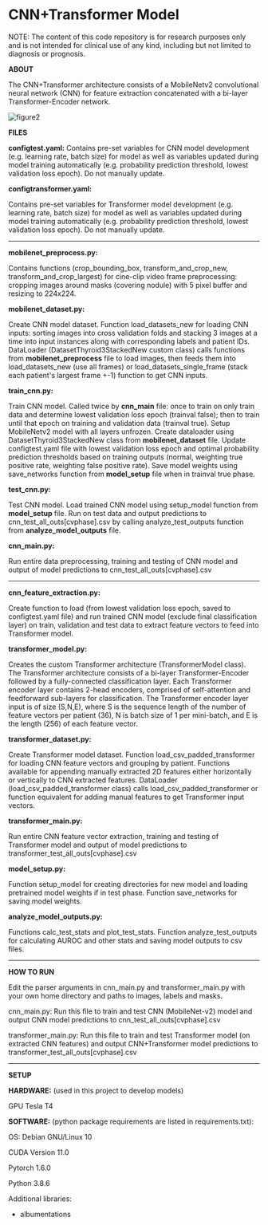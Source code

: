 # CNN+Transformer Model

NOTE: The content of this code repository is for research purposes only and is not intended for clinical use of any kind, including but not limited to diagnosis or prognosis.


**ABOUT**

The CNN+Transformer architecture consists of a MobileNetv2 convolutional neural network (CNN) for feature extraction concatenated with a bi-layer Transformer-Encoder network.

![figure2](https://user-images.githubusercontent.com/44348827/120879105-f825bb80-c575-11eb-935d-330fbcb9f16a.png)

**FILES**

**configtest.yaml:**
Contains pre-set variables for CNN model development (e.g. learning rate, batch size) for model as well as variables updated during model training automatically (e.g. probability prediction threshold, lowest validation loss epoch). Do not manually update.

**configtransformer.yaml:**

Contains pre-set variables for Transformer model development (e.g. learning rate, batch size) for model as well as variables updated during model training automatically (e.g. probability prediction threshold, lowest validation loss epoch). Do not manually update.

--------
**mobilenet_preprocess.py:**

Contains functions (crop_bounding_box, transform_and_crop_new, transform_and_crop_largest) for cine-clip video frame preprocessing: cropping images around masks (covering nodule) with 5 pixel buffer and resizing to 224x224.

**mobilenet_dataset.py:**

Create CNN model dataset. Function load_datasets_new for loading CNN inputs: sorting images into cross validation folds and stacking 3 images at a time into input instances along with corresponding labels and patient IDs.
DataLoader (DatasetThyroid3StackedNew custom class) calls functions from **mobilenet_preprocess** file to load images, then feeds them into load_datasets_new (use all frames) or load_datasets_single_frame (stack each patient's largest frame +-1) function to get CNN inputs.

**train_cnn.py:**

Train CNN model. Called twice by **cnn_main** file: once to train on only train data and determine lowest validation loss epoch (trainval false); then to train until that epoch on training and validation data (trainval true).
Setup MobileNetv2 model with all layers unfrozen.
Create dataloader using DatasetThyroid3StackedNew class from **mobilenet_dataset** file.
Update configtest.yaml file with lowest validation loss epoch and optimal probability prediction thresholds based on training outputs (normal, weighting true positive rate, weighting false positive rate).
Save model weights using save_networks function from **model_setup** file when in trainval true phase.

**test_cnn.py:**

Test CNN model.
Load trained CNN model using setup_model function from **model_setup** file.
Run on test data and output predictions to cnn_test_all_outs[cvphase].csv by calling analyze_test_outputs function from **analyze_model_outputs** file.

**cnn_main.py:**

Run entire data preprocessing, training and testing of CNN model and output of model predictions to cnn_test_all_outs[cvphase].csv


--------

**cnn_feature_extraction.py:**

Create function to load (from lowest validation loss epoch, saved to configtest.yaml file) and run trained CNN model (exclude final classification layer) on train, validation and test data to extract feature vectors to feed into Transformer model. 

**transformer_model.py:**

Creates the custom Transformer architecture (TransformerModel class). The Transformer architecture consists of a bi-layer Transformer-Encoder followed by a fully-connected classification layer. Each Transformer encoder layer contains 2-head encoders, comprised of self-attention and feedforward sub-layers for classification. The Transformer encoder layer input is of size (S,N,E), where S is the sequence length of the number of feature vectors per patient (36), N is batch size of 1 per mini-batch, and E is the length (256) of each feature vector.

**transformer_dataset.py:**

Create Transformer model dataset. Function load_csv_padded_transformer for loading CNN feature vectors and grouping by patient. Functions available for appending manually extracted 2D features either horizontally or vertically to CNN extracted features.
DataLoader (load_csv_padded_transformer class) calls load_csv_padded_transformer or function equivalent for adding manual features to get Transformer input vectors.

**transformer_main.py:**

Run entire CNN feature vector extraction, training and testing of Transformer model and output of model predictions to transformer_test_all_outs[cvphase].csv

**model_setup.py:**

Function setup_model for creating directories for new model and loading pretrained model weights if in test phase.
Function save_networks for saving model weights.

**analyze_model_outputs.py:**

Functions calc_test_stats and plot_test_stats.
Function analyze_test_outputs for calculating AUROC and other stats and saving model outputs to csv files.

--------
**HOW TO RUN**

Edit the parser arguments in cnn_main.py and transformer_main.py with your own home directory and paths to images, labels and masks.

cnn_main.py: Run this file to train and test CNN (MobileNet-v2) model and output CNN model predictions to cnn_test_all_outs[cvphase].csv

transformer_main.py: Run this file to train and test Transformer model (on extracted CNN features) and output CNN+Transformer model predictions to transformer_test_all_outs[cvphase].csv

--------
**SETUP**

**HARDWARE:** (used in this project to develop models)

GPU Tesla T4


**SOFTWARE:** (python package requirements are listed in requirements.txt):

OS: Debian GNU/Linux 10

CUDA Version 11.0

Pytorch 1.6.0

Python 3.8.6

Additional libraries:
- albumentations
